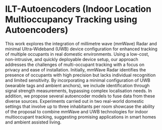 # ILT-Autoencoders (Indoor Location Multioccupancy Tracking using Autoencoders)

This work explores the integration of millimetre wave (mmWave) Radar and minimal Ultra-Wideband (UWB) device configuration for enhanced tracking of multiple occupants in real domestic environments. Using a low-cost, non-intrusive, and quickly deployable device setup, our approach addresses the challenges of multi-occupant tracking with a focus on privacy and ease of installation. Initially, mmWave Radar identifies the presence of occupants with high precision but lacks individual recognition and limited sensitivity. By incorporating a minimal configuration of UWB (wearable tags and ambient anchors), we include identification through signal strength measurements, bypassing complex localisation needs. In addition, we propose several autoencoder models to fuse data from these diverse sources. Experiments carried out in two real-world domestic settings that involve up to three inhabitants per room showcase the ability of the proposal to combine mmWave and UWB technologies for indoor multioccupant tracking, suggesting promising applications in smart homes and ambient assisted living.
